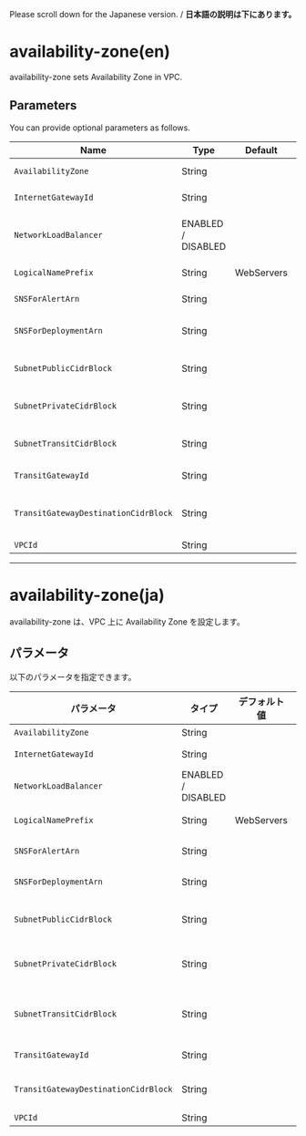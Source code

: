 Please scroll down for the Japanese version. / **日本語の説明は下にあります。**

# availability-zone(en)

availability-zone sets Availability Zone in VPC.

## Parameters

You can provide optional parameters as follows.

| Name | Type | Default | Required | Details | 
| --- | --- | --- | --- | --- |
| `AvailabilityZone` | String | | ○ | The Availability Zone name |
| `InternetGatewayId` | String | | ○ | The Internet Gateway Id |
| `NetworkLoadBalancer` | ENABLED / DISABLED | | ○ | Enable or disable Network LoadBalaner |
| `LogicalNamePrefix` | String | WebServers | ○ | The custom prefix name |
| `SNSForAlertArn` | String | | ○ | The ARN of SNS for alert |
| `SNSForDeploymentArn` | String | | ○ | The ARN of SNS for development |
| `SubnetPublicCidrBlock` | String | | | The Public subnet CIDR block |
| `SubnetPrivateCidrBlock` | String | | | The Private subnet CIDR block |
| `SubnetTransitCidrBlock` | String | | | The transit subnet CIDR block |
| `TransitGatewayId` | String | | | The ID of a transit gateway |
| `TransitGatewayDestinationCidrBlock` | String | | | The IPv4 CIDR block forward to TransitGateway |
| `VPCId` | String | | ○ | The VPC id |

---------------------------------------

# availability-zone(ja)

availability-zone は、VPC 上に Availability Zone を設定します。

## パラメータ

以下のパラメータを指定できます。

| パラメータ | タイプ | デフォルト値 | 必須 | 内容 | 
| --- | --- | --- | --- | --- |
| `AvailabilityZone` | String | | ○ | AZ名 |
| `InternetGatewayId` | String | | ○ | Internet Gateway ID |
| `NetworkLoadBalancer` | ENABLED / DISABLED | | ○ | NLB を有効化するかどうか |
| `LogicalNamePrefix` | String | WebServers | ○ | カスタムプリフィックス名 |
| `SNSForAlertArn` | String | | ○ | アラート用SNSのARN |
| `SNSForDeploymentArn` | String | | ○ | デプロイメント用SNSのARN |
| `SubnetPublicCidrBlock` | String | | | パブリックサブネットのCIDRブロック |
| `SubnetPrivateCidrBlock` | String | | | プライベートサブネットのCIDRブロック |
| `SubnetTransitCidrBlock` | String | | | Transit Gateway用のサブネットのCIDRブロック |
| `TransitGatewayId` | String | | | Transit Gateway Id |
| `TransitGatewayDestinationCidrBlock` | String | | | TransitGatewayに転送するCIDRブロック |
| `VPCId` | String | | ○ | VPC ID |